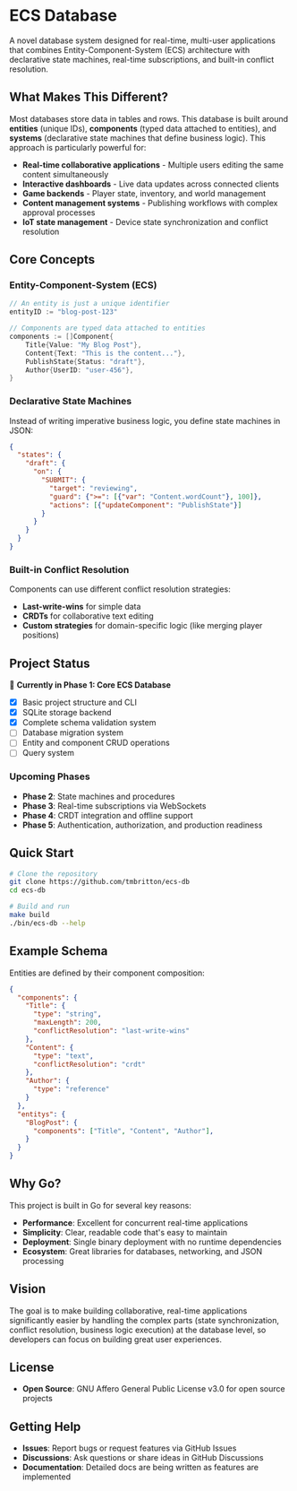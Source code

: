 # ECS Database

A novel database system designed for real-time, multi-user applications that combines Entity-Component-System (ECS) architecture with declarative state machines, real-time subscriptions, and built-in conflict resolution.

## What Makes This Different?

Most databases store data in tables and rows. This database is built around **entities** (unique IDs), **components** (typed data attached to entities), and **systems** (declarative state machines that define business logic). This approach is particularly powerful for:

- **Real-time collaborative applications** - Multiple users editing the same content simultaneously
- **Interactive dashboards** - Live data updates across connected clients  
- **Game backends** - Player state, inventory, and world management
- **Content management systems** - Publishing workflows with complex approval processes
- **IoT state management** - Device state synchronization and conflict resolution

## Core Concepts

### Entity-Component-System (ECS)
```go
// An entity is just a unique identifier
entityID := "blog-post-123"

// Components are typed data attached to entities
components := []Component{
    Title{Value: "My Blog Post"},
    Content{Text: "This is the content..."},
    PublishState{Status: "draft"},
    Author{UserID: "user-456"},
}
```

### Declarative State Machines
Instead of writing imperative business logic, you define state machines in JSON:

```json
{
  "states": {
    "draft": {
      "on": {
        "SUBMIT": {
          "target": "reviewing",
          "guard": {">=": [{"var": "Content.wordCount"}, 100]},
          "actions": [{"updateComponent": "PublishState"}]
        }
      }
    }
  }
}
```

### Built-in Conflict Resolution
Components can use different conflict resolution strategies:
- **Last-write-wins** for simple data
- **CRDTs** for collaborative text editing
- **Custom strategies** for domain-specific logic (like merging player positions)

## Project Status

🚧 **Currently in Phase 1: Core ECS Database**

- [x] Basic project structure and CLI
- [x] SQLite storage backend  
- [x] Complete schema validation system
- [ ] Database migration system
- [ ] Entity and component CRUD operations
- [ ] Query system

### Upcoming Phases
- **Phase 2**: State machines and procedures
- **Phase 3**: Real-time subscriptions via WebSockets
- **Phase 4**: CRDT integration and offline support
- **Phase 5**: Authentication, authorization, and production readiness

## Quick Start

```bash
# Clone the repository
git clone https://github.com/tmbritton/ecs-db
cd ecs-db

# Build and run
make build
./bin/ecs-db --help
```

## Example Schema

Entities are defined by their component composition:

```json
{
  "components": {
    "Title": {
      "type": "string",
      "maxLength": 200,
      "conflictResolution": "last-write-wins"
    },
    "Content": {
      "type": "text", 
      "conflictResolution": "crdt"
    },
    "Author": {
      "type": "reference"
    }
  },
  "entitys": {
    "BlogPost": {
      "components": ["Title", "Content", "Author"],
    }
  }
}
```

## Why Go?

This project is built in Go for several key reasons:
- **Performance**: Excellent for concurrent real-time applications
- **Simplicity**: Clear, readable code that's easy to maintain
- **Deployment**: Single binary deployment with no runtime dependencies
- **Ecosystem**: Great libraries for databases, networking, and JSON processing

## Vision

The goal is to make building collaborative, real-time applications significantly easier by handling the complex parts (state synchronization, conflict resolution, business logic execution) at the database level, so developers can focus on building great user experiences.

## License

- **Open Source**: GNU Affero General Public License v3.0 for open source projects

## Getting Help

- **Issues**: Report bugs or request features via GitHub Issues
- **Discussions**: Ask questions or share ideas in GitHub Discussions
- **Documentation**: Detailed docs are being written as features are implemented

